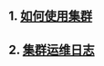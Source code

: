 ## 1.  [如何使用集群](https://github.com/xjtu-omics/cluster/blob/main/docs/uses.md)
## 2.  [集群运维日志](https://github.com/zhaohh52/cluster/blob/main/maintenance.md)
